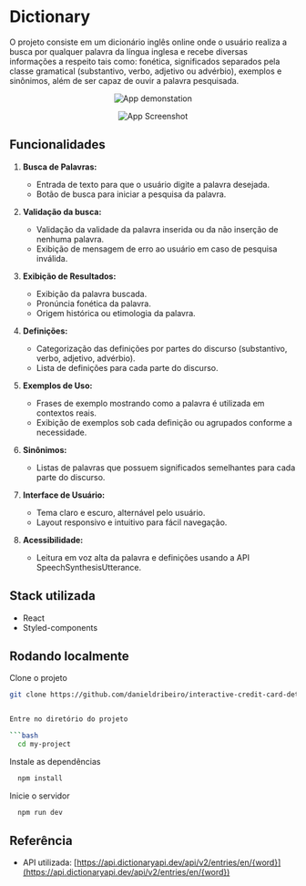
# Dictionary

O projeto consiste em um dicionário inglês online onde o usuário realiza a busca por qualquer palavra da língua inglesa e recebe diversas informações a respeito tais como: fonética, significados separados pela classe gramatical (substantivo, verbo, adjetivo ou advérbio), exemplos e sinônimos, além de ser capaz de ouvir a palavra pesquisada.

<p align="center">
  <img src="https://media2.giphy.com/media/v1.Y2lkPTc5MGI3NjExYWR4c3Z1aTQxbTJra2Nycnlvb2VqNXVlNHJ0M3VtdjBkNTVmdTFtZiZlcD12MV9pbnRlcm5naWZfYnlfaWQmY3Q9Zw/XCyhWpXQu7UKXqTzpk/giphy.gif" alt="App demonstation" />
</p>

<p align="center">
  <img src="https://uploaddeimagens.com.br/images/004/801/357/full/Blue_And_White_Modern_Responsive_Website_Development_Services_Instagram_Post_%281%29.png?1718817987" alt="App Screenshot" />
</p>

## Funcionalidades
1. **Busca de Palavras:**
   - Entrada de texto para que o usuário digite a palavra desejada.
   - Botão de busca para iniciar a pesquisa da palavra.

2. **Validação da busca:**
   - Validação da validade da palavra inserida ou da não inserção de nenhuma palavra.
   - Exibição de mensagem de erro ao usuário em caso de pesquisa inválida.

3. **Exibição de Resultados:**
   - Exibição da palavra buscada.
   - Pronúncia fonética da palavra.
   - Origem histórica ou etimologia da palavra.

4. **Definições:**
   - Categorização das definições por partes do discurso (substantivo, verbo, adjetivo, advérbio).
   - Lista de definições para cada parte do discurso.

5. **Exemplos de Uso:**
   - Frases de exemplo mostrando como a palavra é utilizada em contextos reais.
   - Exibição de exemplos sob cada definição ou agrupados conforme a necessidade.

6. **Sinônimos:**
   - Listas de palavras que possuem significados semelhantes para cada parte do discurso.

7. **Interface de Usuário:**
   - Tema claro e escuro, alternável pelo usuário.
   - Layout responsivo e intuitivo para fácil navegação.

8. **Acessibilidade:**
   - Leitura em voz alta da palavra e definições usando a API SpeechSynthesisUtterance.

## Stack utilizada

- React
- Styled-components

## Rodando localmente

Clone o projeto

```bash
git clone https://github.com/danieldribeiro/interactive-credit-card-details


Entre no diretório do projeto

```bash
  cd my-project
```

Instale as dependências

```bash
  npm install
```

Inicie o servidor

```bash
  npm run dev
```


## Referência

 - API utilizada: [https://api.dictionaryapi.dev/api/v2/entries/en/{word}](https://api.dictionaryapi.dev/api/v2/entries/en/{word})

